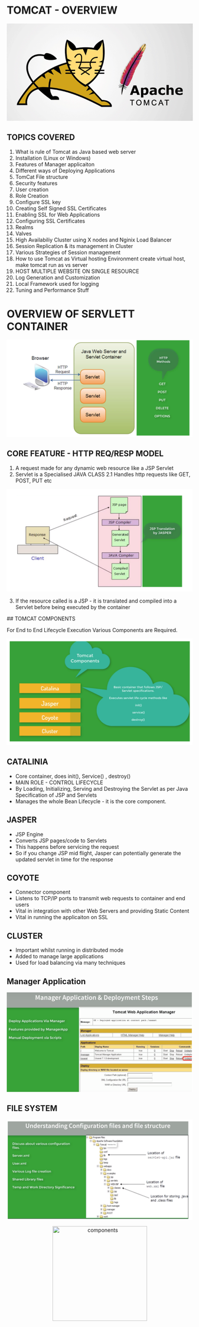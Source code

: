 # TOMCAT - OVERVIEW 

![TOMCAT](images/TOMCAT.JPG)  

## TOPICS COVERED 

1. What is rule of Tomcat as Java based web server 
2. Installation (Linux or Windows)
3. Features of Manager applicaiton 
4. Different ways of Deploying Applications
5. TomCat File structure
6. Security features
7. User creation
8. Role Creation
9. Configure SSL key
10. Creating Self Signed SSL Certificates
11. Enabling SSL for Web Applications 
12. Configuring SSL Certificates
13. Realms
14. Valves
15. High Availabiliy Cluster using X nodes and Nginix Load Balancer
16. Session Replication & its management in Cluster
17. Various Strategies of Session management 
18. How to use Tomcat as Virtual hosting Environment create virtual host, make tomcat run as vs server
19. HOST MULTIPLE WEBSITE ON SINGLE RESOURCE
20. Log Generation and Customization 
21. Local Framework used for logging 
22. Tuning and Performance Stuff



# OVERVIEW OF SERVLETT CONTAINER

![TOMCAT](images/1.JPG)  

## CORE FEATURE -  HTTP REQ/RESP MODEL

1. A request made for any dynamic web resource like a JSP Servlet 
2. Servlet is a Specialised JAVA CLASS 
2.1 Handles http requests like GET, POST, PUT etc

![2](images/2.JPG)  
  
3. If the resource called is a JSP - it is translated and compiled into a Servlet before being executed by the container 

## TOMCAT COMPONENTS

For End to End Lifecycle Execution Various Components are Required.

![3](images/3.JPG)  


## CATALINIA 

- Core container, does init(), Service() , destroy()
- MAIN ROLE - CONTROL LIFECYCLE 
- By Loading, Initializing, Serving and Destroying the Servlet as per Java Specification of JSP and Servlets 
- Manages the whole Bean Lifecycle - it is the core component.

## JASPER 

- JSP Engine
- Converts JSP pages/code to Servlets 
- This happens before servicing the request 
- So if you change JSP mid flight, Jasper can potentially generate the updated servlet in time for the response 

## COYOTE
- Connector component 
- Listens to TCP/IP ports to transmit web requests to container and end users
- Vital in integration with other Web Servers and providing Static Content
- Vital in running the applicaiton on SSL
 
## CLUSTER
- Important whilst running in distributed mode 
- Added to manage large applications 
- Used for load balancing via many techniques 

## Manager Application

![4](images/4.JPG) 

## FILE SYSTEM 

![5](images/5.JPG) 
<p align="center">
<img src="comps.jpg" title="components" width="256" height="256">
</p>